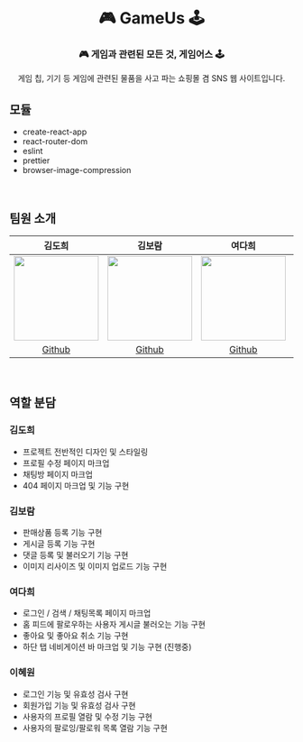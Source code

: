<div align='center'> 
 
 # 🎮 GameUs 🕹
 ### 🎮 게임과 관련된 모든 것, 게임어스 🕹  
 게임 칩, 기기 등 게임에 관련된 물품을 사고 파는 쇼핑몰 겸 SNS 웹 사이트입니다. 
 
 </div>

## 모듈
- create-react-app
- react-router-dom
- eslint
- prettier
- browser-image-compression

<br>

## 팀원 소개


|김도희|김보람|여다희|이혜원|
| :-------------: | :-------------: | :-------------: | :-------------: |
|<img src="https://avatars.githubusercontent.com/u/102498600?v=4" height=150 width=150>|<img src="https://avatars.githubusercontent.com/u/68495264?v=4" height=150 width=150>|<img src="https://avatars.githubusercontent.com/u/102221305?v=4" height=150 width=150> |<img src="https://avatars.githubusercontent.com/u/79434205?v=4" height=150 width=150>|
|[Github](https://github.com/hee1231)|[Github](https://github.com/boram2445)|[Github](https://github.com/yeodahui)|[Github](https://github.com/donkeeman)|


<br>

## 역할 분담


### 김도희

- 프로젝트 전반적인 디자인 및 스타일링
- 프로필 수정 페이지 마크업
- 채팅방 페이지 마크업
- 404 페이지 마크업 및 기능 구현


### 김보람

- 판매상품 등록 기능 구현
- 게시글 등록 기능 구현
- 댓글 등록 및 불러오기 기능 구현
- 이미지 리사이즈 및 이미지 업로드 기능 구현


### 여다희

- 로그인 / 검색 / 채팅목록 페이지 마크업
- 홈 피드에 팔로우하는 사용자 게시글 불러오는 기능 구현
- 좋아요 및 좋아요 취소 기능 구현
- 하단 탭 네비게이션 바 마크업 및 기능 구현 (진행중)


### 이혜원

- 로그인 기능 및 유효성 검사 구현
- 회원가입 기능 및 유효성 검사 구현
- 사용자의 프로필 열람 및 수정 기능 구현
- 사용자의 팔로잉/팔로워 목록 열람 기능 구현
